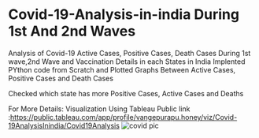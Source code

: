# Covid-19-Analysis-in-india During 1st And 2nd Waves 

Analysis of Covid-19 Active Cases, Positive Cases, Death Cases During 1st wave,2nd Wave and Vaccination Details in each States in India
Implented PYthon code from Scratch and Plotted Graphs  Between Active Cases, Positive Cases and Death Cases

Checked which state has more  Positive Cases, Active Cases and Deaths 

For More Details:
Visualization Using Tableau Public link :https://public.tableau.com/app/profile/vangepurapu.honey/viz/Covid-19AnalysisInindia/Covid19Analysis
![covid pic](https://user-images.githubusercontent.com/84119791/184503931-9af38b88-02b1-4d76-bd9c-788e4cf52be4.jpg)
